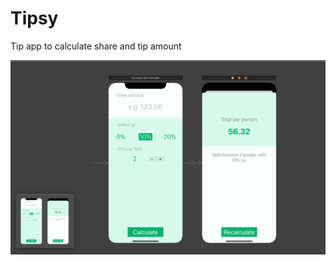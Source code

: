 # Tipsy
Tip app to calculate share and tip amount

![Showcase](https://raw.githubusercontent.com/qNecro/Tipsy/main/preview.png)
